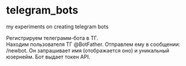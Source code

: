 # telegram_bots
my experiments on creating telegram bots

Регистрируем телеграмм-бота в ТГ.  
Находим пользователя ТГ @BotFather. 
Отправлем ему в сообщении: /newbot. 
Он запрашивает имя (отображается оно) и уникальный юзернейм. 
Бот выдает токен API.

